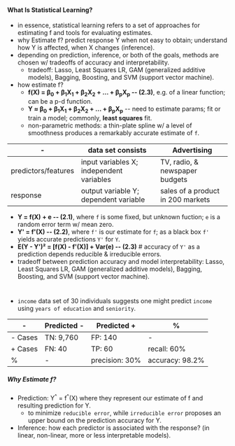 #### What Is Statistical Learning?

* in essence, statistical learning refers to a set of approaches for estimating f and tools for evaluating estimates.
* why Estimate f? predict response Y when not easy to obtain; understand how Y is affected, when X changes (inference).
* depending on prediction, inference, or both of the goals, methods are chosen w/ tradeoffs of accuracy and interpretability.
  * tradeoff: Lasso, Least Squares LR, GAM (generalized additive models), Bagging, Boosting, and SVM (support vector machine).
* how estimate f?
  * **f(X) = β<sub>0</sub> + β<sub>1</sub>X<sub>1</sub> + β<sub>2</sub>X<sub>2</sub> + ... + β<sub>p</sub>X<sub>p</sub> -- (2.3)**, e.g. of a linear function; can be a p-d function.
  * **Y ≈ β<sub>0</sub> + β<sub>1</sub>X<sub>1</sub> + β<sub>2</sub>X<sub>2</sub> + ... + β<sub>p</sub>X<sub>p</sub>** -- need to estimate params; fit or train a model; commonly, **least squares** fit.
  * non-parametric methods: a thin-plate spline w/ a level of smoothness produces a remarkably accurate estimate of `f`.

\- | data set consists | Advertising
--- | --- | ---
predictors/features | input variables X; independent variables | TV, radio, & newspaper budgets
response | output variable Y; dependent variable | sales of a product in 200 markets

* **Y = f(X) + e -- (2.1)**, where `f` is some fixed, but unknown fuction; `e` is a random error term w/ mean zero.
* **Y' = f'(X) -- (2.2)**, where `f'` is our estimate for `f`; as a black box `f'` yields accurate predictions `Y'` for `Y`.
* **E(Y - Y')² = [f(X) - f'(X)] + Var(e) -- (2.3)** # accuracy of `Y'` as a prediction depends reducible & irreducible errors.
* tradeoff between prediction accuracy and model interpretability: Lasso, Least Squares LR, GAM (generalized additive models), Bagging, Boosting, and SVM (support vector machine).

#
* `income` data set of 30 individuals suggests one might predict `income` using `years of education` and `seniority`.

\- | Predicted - | Predicted + | %
--- | --- | --- | ---
\- Cases | TN: 9,760 | FP: 140 | -
\+ Cases | FN: 40 | TP: 60 | recall: 60%
% | - | precision: 30% | accuracy: 98.2%

##### Why Estimate f?

* Prediction: Y<sup>^</sup> = f<sup>^</sup>(X) where they represent our estimate of f and resulting prediction for Y.
  * to minimize `reducible error`, while `irreducible error` proposes an upper bound on the prediction accuracy for Y.
* Inference: how each predictor is associated with the response? (in linear, non-linear, more or less interpretable models).
